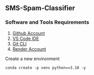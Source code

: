 ## SMS-Spam-Classifier

### Software and Tools Requirements

1. [Github Account](https://github.com)
2. [VS Code IDE](https://code.visualstudio.com/)
3. [Git CLI](https://git-scm.com/book/en/v2/Getting-Started-The-Command-Line)
3. [Render Account](https://render.com/)

Create a new environment

```
conda create -p venv python==3.10 -y
```
